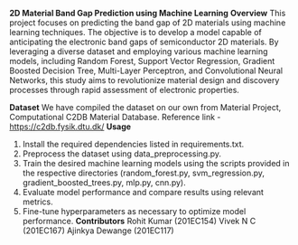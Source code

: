 **2D Material Band Gap Prediction using Machine Learning**
**Overview**
This project focuses on predicting the band gap of 2D materials using machine learning techniques. The objective is to develop a model capable of anticipating the electronic band gaps of semiconductor 2D materials. 
By leveraging a diverse dataset and employing various machine learning models, including Random Forest, Support Vector Regression, Gradient Boosted Decision Tree, 
Multi-Layer Perceptron, and Convolutional Neural Networks, 
this study aims to revolutionize material design and discovery processes through rapid assessment of electronic properties.

**Dataset**
We have compiled the dataset on our own from Material Project, Computational C2DB Material Database.
Reference link - https://c2db.fysik.dtu.dk/
**Usage**
1. Install the required dependencies listed in requirements.txt.
2. Preprocess the dataset using data_preprocessing.py.
3. Train the desired machine learning models using the scripts provided in the respective directories (random_forest.py, svm_regression.py, gradient_boosted_trees.py, mlp.py, cnn.py).
4. Evaluate model performance and compare results using relevant metrics.
5. Fine-tune hyperparameters as necessary to optimize model performance.
  **Contributors**
   Rohit Kumar (201EC154)
   Vivek N C (201EC167)
   Ajinkya Dewange (201EC117)
